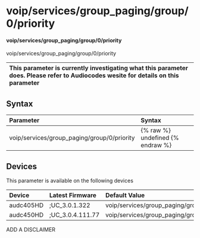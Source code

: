 ﻿---
description: voip/services/group_paging/group/0/priority
search: false
---

# voip/services/group_paging/group/0/priority

#### voip/services/group_paging/group/0/priority

voip/services/group_paging/group/0/priority


| This parameter is currently investigating what this parameter does. Please refer to Audiocodes wesite for details on this parameter | 
| :--- |

## Syntax
| Parameter | Syntax |
| :--- | :--- |
|voip/services/group_paging/group/0/priority | {% raw %} undefined {% endraw %}|

## Devices
This parameter is available on the following devices

| Device | Latest Firmware | Default Value |
|:---|:---|:---|
| audc405HD | ;UC_3.0.1.322 | voip/services/group_paging/group/0/priority=NORMAL 
| audc450HD | ;UC_3.0.4.111.77 | voip/services/group_paging/group/0/priority=NORMAL 

ADD A DISCLAIMER
